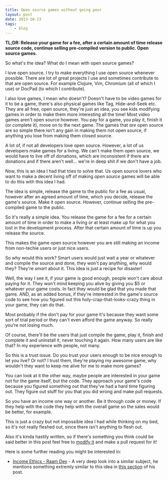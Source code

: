```yaml
---
title: Open source games without going poor
layout: post
date: 2013-10-23
tags:
    - blog
---
```


**TL;DR: Release your game for a fee, after a certain amount of time release
source code, continue selling pre-compiled version to public. Open source
games.**

So what's the idea? What do I mean with open source games?

I love open source. I try to make everything I use open source whenever
possible. There are lot of great projects I use and sometimes contribute to that
are open source. For example Clojure, Vim, Chromium (all of which I use) or
DocPad (to which I contribute).

I also love games, I mean who doesn't? Doesn't have to be video games for it to
be a game, there's also physical games like Tag, Hide-and-Seek etc. They are all
free, open source, they're just an idea, you see kids modifying games in order
to make them more interesting all the time! Most video games aren't open source
however. You pay for a game, you play it, finish it (or complete it), move on to
the next game. The games that *are* open source are so simple there isn't any
gain in making them not open source, if anything you lose from making them
closed source.

A lot of, if not all developers love open source. However, a lot of us
developers make games for a living. We can't make them open source, we would
have to live off of donations, which are inconsistent if there are donations and
if there aren't well... we're in deep shit if we don't have a job.

Now, this is an idea I had that tries to solve that. Us open source lovers who
want to make a decent living off of making *open source* games will be able to
do this with this idea I had.

The idea is simple, release the game to the public for a fee as usual, however
after an agreed amount of time, which you decide, release the game's source.
Make it open source. However, continue selling the pre-compiled game to the
public.

So it's really a simple idea. You release the game for a fee for a certain
amount of time in order to make a living or at least make up for what you lost
in the development process. After that certain amount of time is up you release
the source.

This makes the game open source however you are still making an income from
non-techie users or just nice users.

So why would this work? Smart users would just wait a year or whatever and
compile the source and done, they won't pay anything, why would they? They're
*smart* about it. This idea is just a recipe for disaster!

Well, the way I see it, if your game is good enough, people won't care about
paying for it. They won't mind keeping you alive by giving you $5 or whatever
your game costs. In fact they would be glad that you made that game. AND, as an
added bonus, if they're interested in the game's source code to see how you
figured out this holy-crap-that-looks-crazy thing in your game, they can do
that.

Most probably if the don't pay for your game it's because they want some sort of
trial period or they can't even afford the game anyway. So really you're not
losing much.

Of course, there'll be the users that just compile the game, play it, finish and
complete it and uninstall it, never touching it again. How many users are like
that? In my experience with people, not many.

So this is a trust issue. Do you trust your users enough to be nice enough to
let you live? Or not? I trust them, they're playing my awesome game, why
wouldn't they want to keep me alive for me to make more games?

You can look at it the other way, maybe people are interested in your game not
for the game itself, but the code. They approach your game's code because you
figured something out that they've had a hard time figuring out. They figure out
stuff for you that you did wrong and make pull requests.

So you have an income one way or another. Be it through code or money. If they
help with the code they help with the overall game so the sales would be better,
for example.

This is just a crazy but not impossible idea I had while thinking on my bed, so
it's not really fleshed out, since there isn't anything to flesh out.

Also it's kinda hastily written, so if there's something you think could be said
better in this post feel free to [modify
it](https://github.com/Greduan/eduantech.docpad/blob/master/src/render/posts/open-source-games-without-going-poor.html.md)
and make a pull request for it!

Here is some further reading you might be interested in:

- [Income Ethics - Raam Dev](http://raamdev.com/income-ethics-series/) - A very
  deep look into a similar subject, he mentions something extremly similar to
  this idea in [this
  section](http://raamdev.com/income-ethics-series/#public_domain) of his post.

